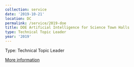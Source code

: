 ```yaml
---
collection: service
date: '2019-10-21'
location: DC
permalink: /service/2019-doe
title: DOE Artificial Intelligence for Science Town Halls
type: Technical Topic Leader
year: '2019'
---
```


Type: Technical Topic Leader

[More information](https://orau.gov/ai_townhall/)
